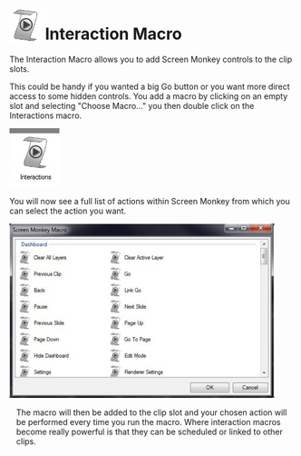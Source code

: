 <h1><img src="../../images/InteractionIcon.png" alt="" style="border: none; 
		 margin-left: 0px; margin-right: 0px; margin-top: 0px; margin-bottom: -6px;" border="0"> Interaction Macro</h1>
<p>The Interaction Macro allows you to add Screen Monkey controls to the 
 clip slots. </p>
<p>This could be handy if you wanted a big Go button or you want more direct 
 access to some hidden controls. You add a macro by clicking on an empty 
 slot and selecting &quot;Choose Macro...&quot; you then double click on 
 the Interactions macro.</p>
<p class="hcp2"><img alt="" src="../../images/img_21.jpg" border="0" class="hcp3"></p>
<p>You will now see a full list of actions within Screen Monkey from which 
 you can select the action you want.</p>
<p class="hcp2"><img alt="" src="../../images/img_22.jpg" width="467" height="307" border="0" class="hcp3"></p>
<p style="margin-left: 12px;">The macro will then be added to the clip 
 slot and your chosen action will be performed every time you run the macro. 
 Where interaction macros become really powerful is that they can be scheduled 
 or linked to other clips.</p>

